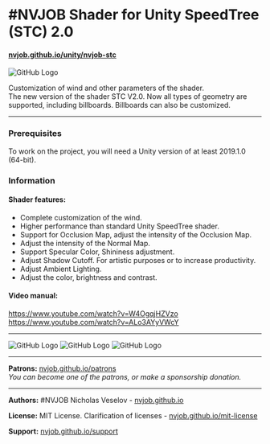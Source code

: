 # #NVJOB Shader for Unity SpeedTree (STC) 2.0
#### [nvjob.github.io/unity/nvjob-stc](https://nvjob.github.io/unity/nvjob-stc)

![GitHub Logo](https://raw.githubusercontent.com/nvjob/nvjob.github.io/master/repo/unity%20assets/stc/20/pic/4.jpg)

Customization of wind and other parameters of the shader.<br>
The new version of the shader STC V2.0. Now all types of geometry are supported, including billboards. Billboards can also be customized.

-------------------------------------------------------------------

### Prerequisites
To work on the project, you will need a Unity version of at least 2019.1.0 (64-bit).

### Information
#### Shader features:
- Complete customization of the wind.
- Higher performance than standard Unity SpeedTree shader.
- Support for Occlusion Map, adjust the intensity of the Occlusion Map.
- Adjust the intensity of the Normal Map.
- Support Specular Color, Shininess adjustment.
- Adjust Shadow Cutoff. For artistic purposes or to increase productivity.
- Adjust Ambient Lighting.
- Adjust the color, brightness and contrast.

#### Video manual:
https://www.youtube.com/watch?v=W4OgqjHZVzo <br>
https://www.youtube.com/watch?v=ALo3AYyVWcY

-------------------------------------------------------------------

![GitHub Logo](https://raw.githubusercontent.com/nvjob/nvjob.github.io/master/repo/unity%20assets/stc/20/pic/1.jpg)
![GitHub Logo](https://raw.githubusercontent.com/nvjob/nvjob.github.io/master/repo/unity%20assets/stc/20/pic/2.jpg)
![GitHub Logo](https://raw.githubusercontent.com/nvjob/nvjob.github.io/master/repo/unity%20assets/stc/20/pic/3.jpg)

-------------------------------------------------------------------

**Patrons:** [nvjob.github.io/patrons](https://nvjob.github.io/patrons)<br>
*You can become one of the patrons, or make a sponsorship donation.*

-------------------------------------------------------------------

**Authors:** #NVJOB Nicholas Veselov - [nvjob.github.io](https://nvjob.github.io)

**License:** MIT License. Clarification of licenses - [nvjob.github.io/mit-license](https://nvjob.github.io/mit-license)

**Support:** [nvjob.github.io/support](https://nvjob.github.io/support)
